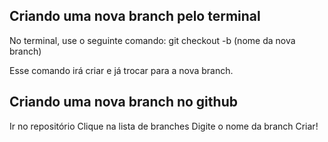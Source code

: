 ## Criando uma nova branch pelo terminal
No terminal, use o seguinte comando:
git checkout -b (nome da nova branch)

Esse comando irá criar e já trocar para a nova branch.


## Criando uma nova branch no github
Ir no repositório
Clique na lista de branches
Digite o nome da branch
Criar!

